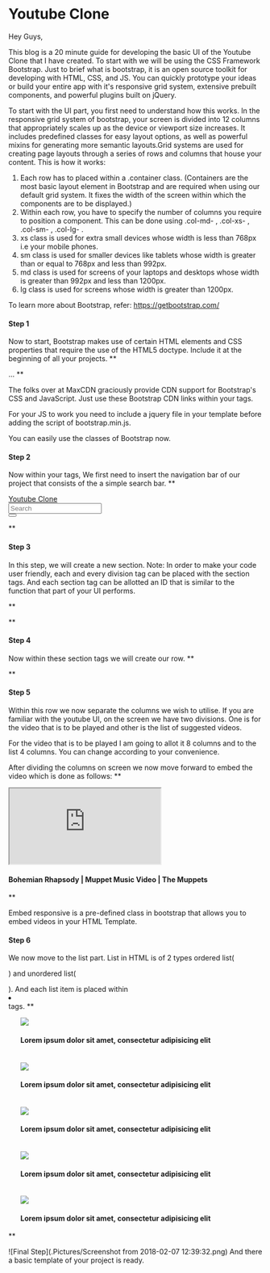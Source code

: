 # Youtube Clone

Hey Guys,

This blog is a 20 minute guide for developing the basic UI of the Youtube Clone that I have created.
To start with we will be using the CSS Framework Bootstrap. Just to brief what is bootstrap, it is an open source toolkit for developing with HTML, CSS, and JS. You can quickly prototype your ideas or build your entire app with it's responsive grid system, extensive prebuilt components, and powerful plugins built on jQuery.

To start with the UI part, you first need to understand how this works. In the responsive grid system of bootstrap, your screen is divided into 12 columns that appropriately scales up as the device or viewport size increases. It includes predefined classes for easy layout options, as well as powerful mixins for generating more semantic layouts.Grid systems are used for creating page layouts through a series of rows and columns that house your content.
This is how it works:

1. Each row has to placed within a .container class. (Containers are the most basic layout element in Bootstrap and are required when using our default grid system. It fixes the width of the screen within which the components are to be displayed.)
2. Within each row, you have to specify the number of columns you require to position a component. This can be done using .col-md- , .col-xs- , .col-sm- , .col-lg- .
3. xs class is used for extra small devices whose width is less than 768px i.e your mobile phones.
4. sm class is used for smaller devices like tablets whose width is greater than or equal to 768px and less than 992px.
5. md class is used for screens of your laptops and desktops whose width is greater than 992px and less than 1200px.
6. lg class is used for screens whose width is greater than 1200px.

To learn more about Bootstrap, refer: https://getbootstrap.com/

#### Step 1
Now to start,
Bootstrap makes use of certain HTML elements and CSS properties that require the use of the HTML5 doctype. Include it at the beginning of all your projects.
**
<!DOCTYPE html>
<html lang="en">
  ...
</html>
**

The folks over at MaxCDN graciously provide CDN support for Bootstrap's CSS and JavaScript. Just use these Bootstrap CDN links within your <head></head> tags.
<link rel="stylesheet" href="https://maxcdn.bootstrapcdn.com/bootstrap/3.3.7/css/bootstrap.min.css">
<script src="https://maxcdn.bootstrapcdn.com/bootstrap/3.3.7/js/bootstrap.min.js"></script>

For your JS to work you need to include a jquery file in your template before adding the script of bootstrap.min.js.

<script src="https://ajax.googleapis.com/ajax/libs/jquery/1.12.4/jquery.min.js"></script>

You can easily use the classes of Bootstrap now.

#### Step 2
Now within your <body></body> tags,
We first need to insert the navigation bar of our project that consists of the a simple search bar.
**
<nav id="navbar" class="navbar navbar-default">
  <div class="container-fluid">
    <div class="navbar-header">
      <a class="navbar-brand" href="#">Youtube Clone</a>
    </div>
    <div class="collapse navbar-collapse" id="bs-example-navbar-collapse-1">
      <form class="navbar-form navbar-right" id="navBarSearchForm">
        <div class="form-group">
          <input type="text" class="form-control" placeholder="Search">
        </div>
        <button type="submit" class="btn btn-default">
          <span class="glyphicon glyphicon-search" aria-hidden="true"></span>
        </button>
      </form>
    </div>
  </div>
</nav>
**

#### Step 3
In this step, we will create a new section.
Note: In order to make your code user friendly, each and every division tag can be placed with the section tags. And each section tag can be allotted an ID that is similar to the function that part of your UI performs.

**
<section id="layout" class="container-fluid"></section>
**

#### Step 4
Now within these section tags we will create our row.
**
<div class="row"></div>
**

#### Step 5
Within this row we now separate the columns we wish to utilise.
If you are familiar with the youtube UI, on the screen we have two divisions. One is for the video that is to be played and other is the list of suggested videos.

For the video that is to be played I am going to allot it 8 columns and to the list 4 columns. You can change according to your convenience.

After dividing the columns on screen we now move forward to embed the video which is done as follows:
**
<div class="col-md-8">
  <div class="embed-responsive embed-responsive-16by9">
    <iframe class="embed-responsive-item" src="https://www.youtube.com/embed/tgbNymZ7vqY"></iframe>
  </div>
  <h4>Bohemian Rhapsody | Muppet Music Video | The Muppets</h4>
</div>
**

Embed responsive is a pre-defined class in bootstrap that allows you to embed videos in your HTML Template.

#### Step 6
We now move to the list part.
List in HTML is of 2 types ordered list(<ol></ol>) and unordered list(<ul></ul>).
And each list item is placed within <li></li> tags.
**
<div class="col-md-4">
  <ul style="list-style-type: none">
    <li>
      <div class="media">
        <div class="media-left media-top">
          <a href="#">
            <img class="media-object" src="https://upload.wikimedia.org/wikipedia/commons/thumb/9/9a/Meerkat_%28Suricata_suricatta%29_Tswalu.jpg/150px-Meerkat_%28Suricata_suricatta%29_Tswalu.jpg">
          </a>
        </div>
        <div class="media-body">
          <h4 class="media-heading">Lorem ipsum dolor sit amet, consectetur adipisicing elit</h4>
        </div>
      </div>
    </li>
    <br>
    <li>
      <div class="media">
        <div class="media-left media-top">
          <a href="#">
            <img class="media-object" src="https://upload.wikimedia.org/wikipedia/commons/thumb/9/9a/Meerkat_%28Suricata_suricatta%29_Tswalu.jpg/150px-Meerkat_%28Suricata_suricatta%29_Tswalu.jpg">
          </a>
        </div>
        <div class="media-body">
          <h4 class="media-heading">Lorem ipsum dolor sit amet, consectetur adipisicing elit</h4>
        </div>
      </div>
    </li>
    <br>
    <li>
      <div class="media">
        <div class="media-left media-top">
          <a href="#">
            <img class="media-object" src="https://upload.wikimedia.org/wikipedia/commons/thumb/9/9a/Meerkat_%28Suricata_suricatta%29_Tswalu.jpg/150px-Meerkat_%28Suricata_suricatta%29_Tswalu.jpg">
          </a>
        </div>
        <div class="media-body">
          <h4 class="media-heading">Lorem ipsum dolor sit amet, consectetur adipisicing elit</h4>
        </div>
      </div>
    </li>
    <br>
    <li>
      <div class="media">
        <div class="media-left media-top">
          <a href="#">
            <img class="media-object" src="https://upload.wikimedia.org/wikipedia/commons/thumb/9/9a/Meerkat_%28Suricata_suricatta%29_Tswalu.jpg/150px-Meerkat_%28Suricata_suricatta%29_Tswalu.jpg">
          </a>
        </div>
        <div class="media-body">
          <h4 class="media-heading">Lorem ipsum dolor sit amet, consectetur adipisicing elit</h4>
        </div>
      </div>
    </li>
    <br>
    <li>
      <div class="media">
        <div class="media-left media-top">
          <a href="#">
            <img class="media-object" src="https://upload.wikimedia.org/wikipedia/commons/thumb/9/9a/Meerkat_%28Suricata_suricatta%29_Tswalu.jpg/150px-Meerkat_%28Suricata_suricatta%29_Tswalu.jpg">
          </a>
        </div>
        <div class="media-body">
          <h4 class="media-heading">Lorem ipsum dolor sit amet, consectetur adipisicing elit</h4>
        </div>
      </div>
    </li>
  </ul>
</div>
**

![Final Step](.Pictures/Screenshot from 2018-02-07 12:39:32.png)
 And there a basic template of your project is ready.
